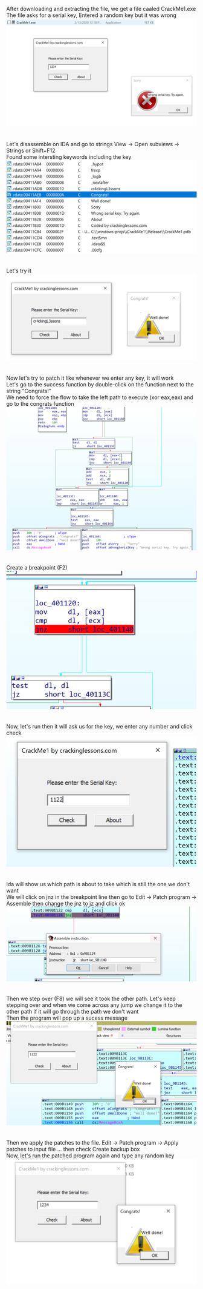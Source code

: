 After downloading and extracting the file, we get a file caaled CrackMe1.exe  
The file asks for a serial key, Entered a random key but it was wrong  
![wrong.png](wrong.png)  
<br><br>
Let's disassemble on IDA and go to strings View -> Open subviews -> Strings or Shift+F12  
Found some intersting keywords including the key  
![strings.png](strings.png)  
<br><br>
Let's try it  
![correct.png](correct.png)  
<br><br>
Now let's try to patch it like whenever we enter any key, it will work  
Let's go to the success function by double-click on the function next to the string "Congrats!"  
We need to force the flow to take the left path to execute (xor eax,eax) and go to the congrats function  
![path.png](path.png)  
<br><br>
Create a breakpoint (F2)  
![breakpoint.png](breakpoint.png)  
<br><br>
Now, let's run then it will ask us for the key, we enter any number and click check  
![try.png](try.png)  
<br><br>
Ida will show us which path is about to take which is still the one we don't want  
We will click on jnz in the breakpoint line then go to Edit -> Patch program -> Assemble then change the jnz to jz and click ok  
![patch.png](patch.png)  
<br><br>
Then we step over (F8) we will see it took the other path. Let's keep stepping over and when we come across any jump we change it to the other path if it will go through the path we don't want  
Then the program will pop up a sucess message  
![sucess.png](success.png)  
<br><br>
Then we apply the patches to the file. Edit -> Patch program -> Apply patches to input file ... then check Create backup box  
Now, let's run the patched program again and type any random key  
![patched.png](patched.png)  
<br><br>
